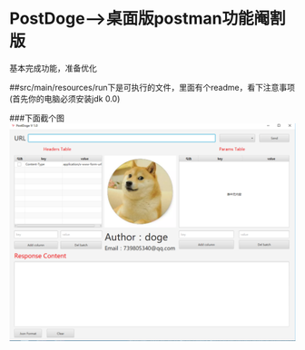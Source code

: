 # PostDoge-->桌面版postman功能阉割版
基本完成功能，准备优化

##src/main/resources/run下是可执行的文件，里面有个readme，看下注意事项(首先你的电脑必须安装jdk 0.0)

###下面截个图
![image](https://github.com/zjcscut/RestClient/blob/master/src/main/resources/screenshots/pic1.png)
